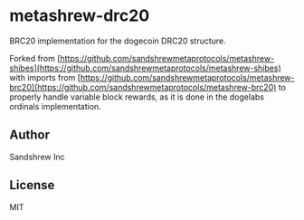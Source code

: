 # metashrew-drc20

BRC20 implementation for the dogecoin DRC20 structure.

Forked from [https://github.com/sandshrewmetaprotocols/metashrew-shibes](https://github.com/sandshrewmetaprotocols/metashrew-shibes) with imports from [https://github.com/sandshrewmetaprotocols/metashrew-brc20](https://github.com/sandshrewmetaprotocols/metashrew-brc20) to properly handle variable block rewards, as it is done in the dogelabs ordinals implementation.

## Author

Sandshrew Inc

## License

MIT
